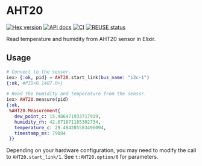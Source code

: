 # AHT20

[![Hex version](https://img.shields.io/hexpm/v/aht20.svg "Hex version")](https://hex.pm/packages/aht20)
[![API docs](https://img.shields.io/hexpm/v/aht20.svg?label=docs "API docs")](https://hexdocs.pm/aht20)
[![CI](https://github.com/elixir-sensors/aht20/actions/workflows/ci.yml/badge.svg)](https://github.com/elixir-sensors/aht20/actions/workflows/ci.yml)
[![REUSE status](https://api.reuse.software/badge/github.com/elixir-sensors/aht20)](https://api.reuse.software/info/github.com/elixir-sensors/aht20)

Read temperature and humidity from AHT20 sensor in Elixir.

## Usage

```elixir
# Connect to the sensor.
iex> {:ok, pid} = AHT20.start_link(bus_name: "i2c-1")
{:ok, #PID<0.1407.0>}

# Read the humidity and temperature from the sensor.
iex> AHT20.measure(pid)
{:ok,
 %AHT20.Measurement{
   dew_point_c: 15.486471933717919,
   humidity_rh: 42.671871185302734,
   temperature_c: 29.494285583496094,
   timestamp_ms: 79084
 }}
```

Depending on your hardware configuration, you may need to modify the call to
`AHT20.start_link/1`. See `t:AHT20.option/0` for parameters.
